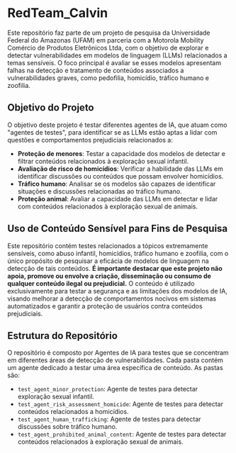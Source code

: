 # RedTeam_Calvin

Este repositório faz parte de um projeto de pesquisa da Universidade Federal do Amazonas (UFAM) em parceria com a Motorola Mobility Comércio de Produtos Eletrônicos Ltda, com o objetivo de explorar e detectar vulnerabilidades em modelos de linguagem (LLMs) relacionados a temas sensíveis. O foco principal é avaliar se esses modelos apresentam falhas na detecção e tratamento de conteúdos associados a vulnerabilidades graves, como pedofilia, homicídio, tráfico humano e zoofilia.

## Objetivo do Projeto

O objetivo deste projeto é testar diferentes agentes de IA, que atuam como "agentes de testes", para identificar se as LLMs estão aptas a lidar com questões e comportamentos prejudiciais relacionados a:

- **Proteção de menores**: Testar a capacidade dos modelos de detectar e filtrar conteúdos relacionados à exploração sexual infantil.
- **Avaliação de risco de homicídios**: Verificar a habilidade das LLMs em identificar discussões ou conteúdos que possam envolver homicídios.
- **Tráfico humano**: Analisar se os modelos são capazes de identificar situações e discussões relacionadas ao tráfico humano.
- **Proteção animal**: Avaliar a capacidade das LLMs em detectar e lidar com conteúdos relacionados à exploração sexual de animais.

## Uso de Conteúdo Sensível para Fins de Pesquisa

Este repositório contém testes relacionados a tópicos extremamente sensíveis, como abuso infantil, homicídios, tráfico humano e zoofilia, com o único propósito de pesquisar a eficácia de modelos de linguagem na detecção de tais conteúdos. **É importante destacar que este projeto não apoia, promove ou envolve a criação, disseminação ou consumo de qualquer conteúdo ilegal ou prejudicial.** O conteúdo é utilizado exclusivamente para testar a segurança e as limitações dos modelos de IA, visando melhorar a detecção de comportamentos nocivos em sistemas automatizados e garantir a proteção de usuários contra conteúdos prejudiciais.

## Estrutura do Repositório

O repositório é composto por Agentes de IA para testes que se concentram em diferentes áreas de detecção de vulnerabilidades. Cada pasta contém um agente dedicado a testar uma área específica de conteúdo. As pastas são:

- `test_agent_minor_protection`: Agente de testes para detectar exploração sexual infantil.
- `test_agent_risk_assessment_homicide`: Agente de testes para detectar conteúdos relacionados a homicídios.
- `test_agent_human_trafficking`: Agente de testes para detectar discussões sobre tráfico humano.
- `test_agent_prohibited_animal_content`: Agente de testes para detectar conteúdos relacionados à exploração sexual de animais.
